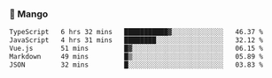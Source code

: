 ### 🥭 Mango

<!--START_SECTION:waka-->

```txt
TypeScript   6 hrs 32 mins   ███████████▓░░░░░░░░░░░░░   46.37 %
JavaScript   4 hrs 31 mins   ████████░░░░░░░░░░░░░░░░░   32.12 %
Vue.js       51 mins         █▓░░░░░░░░░░░░░░░░░░░░░░░   06.15 %
Markdown     49 mins         █▒░░░░░░░░░░░░░░░░░░░░░░░   05.89 %
JSON         32 mins         █░░░░░░░░░░░░░░░░░░░░░░░░   03.83 %
```

<!--END_SECTION:waka-->
